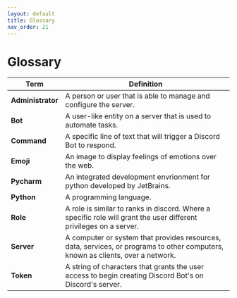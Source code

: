 ```yaml
---
layout: default
title: Glossary
nav_order: 21
---
```


# Glossary
| Term | Definition |
| ------ | ------------- |
| **Administrator** | A person or user that is able to manage and configure the server. |
| **Bot** | A user-like entity on a server that is used to automate tasks.|
| **Command** | A specific line of text that will trigger a Discord Bot to respond.|
| **Emoji**  | An image to display feelings of emotions over the web.|
| **Pycharm** | An integrated development envrionment for python developed by JetBrains.|
| **Python** | A programming language. |
| **Role** | A role is similar to ranks in discord. Where a specific role will grant the user different privileges on a server. |
| **Server** | A computer or system that provides resources, data, services, or programs to other computers, known as clients, over a network.|
| **Token** | A string of characters that grants the user access to begin creating Discord Bot's on Discord's server. |
